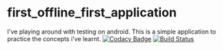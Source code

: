 # first_offline_first_application

I've playing around with testing on android. This is a simple application to practice the concepts i've learnt.
[![Codacy Badge](https://api.codacy.com/project/badge/Grade/38f870e9764943cba99f40dfe74f6b91)](https://app.codacy.com/manual/sanmiaderibigbe/first_offline_first_application?utm_source=github.com&utm_medium=referral&utm_content=sanmiAde/first_offline_first_application&utm_campaign=Badge_Grade_Dashboard)
[![Build Status](https://app.bitrise.io/app/ca63961dafc16e13/status.svg?token=Sn-2qXg-CLF1wjmcHl5MdA&branch=master)](https://app.bitrise.io/app/ca63961dafc16e13)
